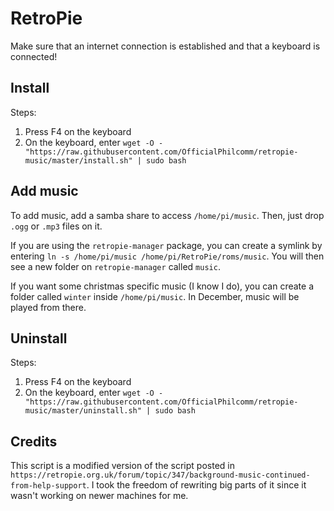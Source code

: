 # RetroPie
Make sure that an internet connection is established and that a keyboard is connected!

## Install
Steps:
1. Press F4 on the keyboard
2. On the keyboard, enter `wget -O - "https://raw.githubusercontent.com/OfficialPhilcomm/retropie-music/master/install.sh" | sudo bash`

## Add music
To add music, add a samba share to access `/home/pi/music`. Then, just drop `.ogg` or `.mp3` files on it.

If you are using the `retropie-manager` package, you can create a symlink by entering `ln -s /home/pi/music /home/pi/RetroPie/roms/music`. You will then see a new folder on `retropie-manager` called `music`.

If you want some christmas specific music (I know I do), you can create a folder called `winter` inside `/home/pi/music`. In December, music will be played from there.

## Uninstall
Steps:
1. Press F4 on the keyboard
2. On the keyboard, enter `wget -O - "https://raw.githubusercontent.com/OfficialPhilcomm/retropie-music/master/uninstall.sh" | sudo bash`

## Credits
This script is a modified version of the script posted in `https://retropie.org.uk/forum/topic/347/background-music-continued-from-help-support`. I took the freedom of rewriting big parts of it since it wasn't working on newer machines for me.